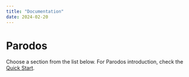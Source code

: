 ```yaml
---
title: "Documentation"
date: 2024-02-20
---
```


# Parodos

Choose a section from the list below. For Parodos introduction, check the [Quick Start](./quickstart/).
